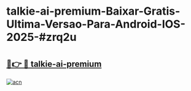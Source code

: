 # talkie-ai-premium-Baixar-Gratis-Ultima-Versao-Para-Android-IOS-2025-#zrq2u

# <h2><a href="https://ainizakaria.my?title=talkie-ai-premium&ref=24M">🔗👉 🔴 talkie-ai-premium</a></h2>

[![acn](https://github.com/user-attachments/assets/0f9c940e-d8b0-45ae-aac7-cd30a18b3e1c)](https://ainizakaria.my?title=talkie-ai-premium&ref=24M)

